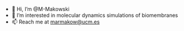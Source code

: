 - 👋 Hi, I’m @M-Makowski
- 👀 I’m interested in molecular dynamics simulations of biomembranes
- 📫 Reach me at marmakow@ucm.es

<!---
M-Makowski/M-Makowski is a ✨ special ✨ repository because its `README.md` (this file) appears on your GitHub profile.
You can click the Preview link to take a look at your changes.
--->
